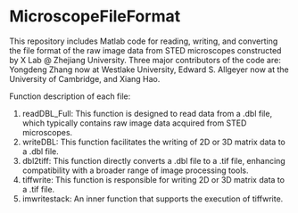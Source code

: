# MicroscopeFileFormat

This repository includes Matlab code for reading, writing, and converting the file format of the raw image data from STED microscopes constructed by X Lab @ Zhejiang University. Three major contributors of the code are: Yongdeng Zhang now at Westlake University, Edward S. Allgeyer now at the University of Cambridge, and Xiang Hao.

Function description of each file:
1. readDBL_Full: This function is designed to read data from a .dbl file, which typically contains raw image data acquired from STED microscopes.
2. writeDBL: This function facilitates the writing of 2D or 3D matrix data to a .dbl file.
3. dbl2tiff: This function directly converts a .dbl file to a .tif file, enhancing compatibility with a broader range of image processing tools.
4. tiffwrite: This function is responsible for writing 2D or 3D matrix data to a .tif file.
5. imwritestack: An inner function that supports the execution of tiffwrite.
